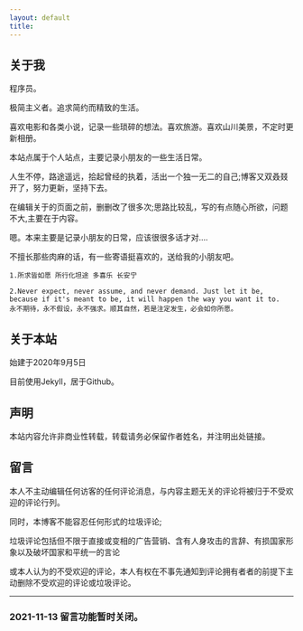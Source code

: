 ```yaml
---
layout: default
title: 
---
```



## 关于我

程序员。  

极简主义者。追求简约而精致的生活。  

喜欢电影和各类小说，记录一些琐碎的想法。喜欢旅游。喜欢山川美景，不定时更新相册。  

本站点属于个人站点，主要记录小朋友的一些生活日常。

人生不停，路途遥远，拾起曾经的执着，活出一个独一无二的自己;博客又双叒叕开了，努力更新，坚持下去。

在编辑关于的页面之前，删删改了很多次;思路比较乱，写的有点随心所欲，问题不大,主要在于内容。

嗯。本来主要是记录小朋友的日常，应该很很多话才对....

不擅长那些肉麻的话，有一些寄语挺喜欢的，送给我的小朋友吧。

    1.所求皆如愿 所行化坦途 多喜乐 长安宁

    2.Never expect, never assume, and never demand. Just let it be, because if it's meant to be, it will happen the way you want it to.
    永不期待，永不假设，永不强求。顺其自然，若是注定发生，必会如你所愿。

## 关于本站

始建于2020年9月5日

目前使用Jekyll，居于Github。 


## 声明
本站内容允许非商业性转载，转载请务必保留作者姓名，并注明出处链接。

## 留言      
本人不主动编辑任何访客的任何评论消息，与内容主题无关的评论将被归于不受欢迎的评论行列。

同时，本博客不能容忍任何形式的垃圾评论;

垃圾评论包括但不限于直接或变相的广告营销、含有人身攻击的言辞、有损国家形象以及破坏国家和平统一的言论

或本人认为的不受欢迎的评论，本人有权在不事先通知到评论拥有者者的前提下主动删除不受欢迎的评论或垃圾评论。


---

### 2021-11-13  留言功能暂时关闭。
